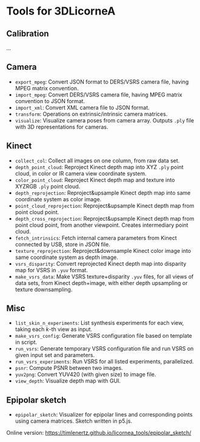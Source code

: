 # Tools for 3DLicorneA

## Calibration
...

## Camera
* `export_mpeg`: Convert JSON format to DERS/VSRS camera file, having MPEG matrix convention.
* `import_mpeg`: Convert DERS/VSRS camera file, having MPEG matrix convention to JSON format.
* `import_xml`: Convert XML camera file to JSON format.
* `transform`: Operations on extrinsic/intrinsic camera matrices.
* `visualize`: Visualize camera poses from camera array. Outputs `.ply` file with 3D representations for cameras.

## Kinect
* `collect_col`: Collect all images on one column, from raw data set.
* `depth_point_cloud`: Reproject Kinect depth map into XYZ `.ply` point cloud, in color or IR camera view coordinate system.
* `color_point_cloud`: Reproject Kinect depth map and texture into XYZRGB `.ply` point cloud.
* `depth_reprojection`: Reproject&upsample Kinect depth map into same coordinate system as color image.
* `point_cloud_reprojection`: Reproject&upsample Kinect depth map from point cloud point.
* `depth_cross_reprojection`: Reproject&upsample Kinect depth map from point cloud point, from another viewpoint. Creates intermediary point cloud.
* `fetch_intrinsics`: Fetch internal camera parameters from Kinect connected by USB, store in JSON file.
* `texture_reprojection`: Reproject&downsample Kinect color image into same coordinate system as depth image.
* `vsrs_disparity`: Convert reprojected Kinect depth map into disparity map for VSRS in `.yuv` format.
* `make_vsrs_data`: Make VSRS texture+disparity `.yuv` files, for all views of data sets, from Kinect depth+image, with either depth upsampling or texture downsampling.

## Misc
* `list_skin_n_experiments`: List synthesis experiments for each view, taking each _k_-th view as input.
* `make_vsrs_config`: Generate VSRS configuration file based on template in script.
* `run_vsrs`: Generate temporary VSRS configuration file and run VSRS on given input set and parameters.
* `run_vsrs_experiments`: Run VSRS for all listed experiments, parallelized.
* `psnr`: Compute PSNR between two images.
* `yuv2png`: Convert YUV420 (with given size) to image file.
* `view_depth`: Visualize depth map with GUI.

## Epipolar sketch
* `epipolar_sketch`: Visualizer for epipolar lines and corresponding points using camera matrices. Sketch written in p5.js.

Online version:
https://timlenertz.github.io/licornea_tools/epipolar_sketch/
